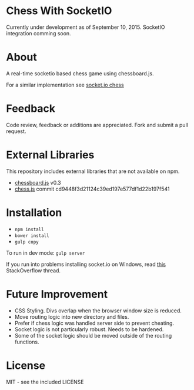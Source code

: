 # Chess With SocketIO

Currently under development as of September 10, 2015. SocketIO integration comming soon.

# About

A real-time socketio based chess game using chessboard.js.

For a similar implementation see [socket.io chess](http://chess.thebinarypenguin.com/)

# Feedback

Code review, feedback or additions are appreciated. Fork and submit a pull request.

# External Libraries
This repository includes external libraries that are not available on npm.

* [chessboard.js](http://chessboardjs.com/) v0.3
* [chess.js](https://github.com/jhlywa/chess.js) commit cd9448f3d21124c39ed197e577df1d22b197f541

# Installation

* `npm install`
* `bower install`
* `gulp copy`

To run in dev mode: `gulp server`

If you run into problems installing socket.io on Windows, read [this](http://stackoverflow.com/questions/16469086/npm-cant-install-socket-io) StackOverflow thread.

# Future Improvement

* CSS Styling. Divs overlap when the browser window size is reduced.
* Move routing logic into new directory and files.
* Prefer if chess logic was handled server side to prevent cheating.
* Socket logic is not particularly robust. Needs to be hardened.
* Some of the socket logic should be moved outside of the routing functions.

# License

MIT - see the included LICENSE

